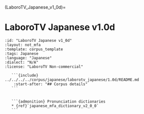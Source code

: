 
(LaboroTV_Japanese_v1_0d)=
# LaboroTV Japanese v1.0d

``````{corpus} LaboroTV Japanese v1.0d
:id: "LaboroTV Japanese v1_0d"
:layout: not_mfa
:template: corpus_template
:tags: Japanese
:language: "Japanese"
:dialect: "N/A"
:license: "LaboroTV Non-commercial"

   ```{include} ../../../../corpus/japanese/laborotv_japanese/1.0d/README.md
    :start-after: "## Corpus details"
   ```


   ```{admonition} Pronunciation dictionaries
   * {ref}`japanese_mfa_dictionary_v2_0_0`
   ```
``````
